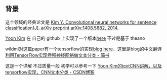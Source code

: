## 背景

这个领域的经典论文是 [Kim Y. Convolutional neural networks for sentence classification[J]. arXiv preprint arXiv:1408.5882, 2014.](https://arxiv.org/abs/1408.5882) 

[Yoon Kim](http://www.people.fas.harvard.edu/~yoonkim/)  在 自己的 github 上实现了一个版本[here](https://github.com/yoonkim/CNN_sentence) 不过是基于 theano

wildml对这篇paper有一个tensorflow的实现[blog here](http://www.wildml.com/2015/12/implementing-a-cnn-for-text-classification-in-tensorflow/)，这里是blog的中文翻译[利用TensorFlow实现卷积神经网络做文本分类 - 简书](https://www.jianshu.com/p/ed3eac3dcb39)

这是一个详解 不过质量一般 初学可以参考一下 [Yoon Kim的textCNN讲解，以及tensorflow实现，CNN文本分类 - CSDN博客](https://blog.csdn.net/accumulate_zhang/article/details/78504637)